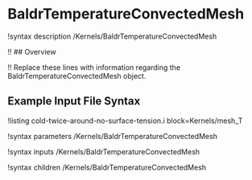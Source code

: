 # BaldrTemperatureConvectedMesh

!syntax description /Kernels/BaldrTemperatureConvectedMesh

!! ## Overview

!! Replace these lines with information regarding the BaldrTemperatureConvectedMesh object.

## Example Input File Syntax

!listing cold-twice-around-no-surface-tension.i block=Kernels/mesh_T

!syntax parameters /Kernels/BaldrTemperatureConvectedMesh

!syntax inputs /Kernels/BaldrTemperatureConvectedMesh

!syntax children /Kernels/BaldrTemperatureConvectedMesh
